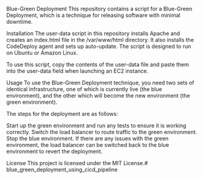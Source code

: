 Blue-Green Deployment
This repository contains a script for a Blue-Green Deployment, which is a technique for releasing software with minimal downtime.

Installation
The user-data script in this repository installs Apache and creates an index.html file in the /var/www/html directory. It also installs the CodeDeploy agent and sets up auto-update. The script is designed to run on Ubuntu or Amazon Linux.

To use this script, copy the contents of the user-data file and paste them into the user-data field when launching an EC2 instance.

Usage
To use the Blue-Green Deployment technique, you need two sets of identical infrastructure, one of which is currently live (the blue environment), and the other which will become the new environment (the green environment).

The steps for the deployment are as follows:

Start up the green environment and run any tests to ensure it is working correctly.
Switch the load balancer to route traffic to the green environment.
Stop the blue environment.
If there are any issues with the green environment, the load balancer can be switched back to the blue environment to revert the deployment.

License
This project is licensed under the MIT License.# blue_green_deployment_using_cicd_pipeline
